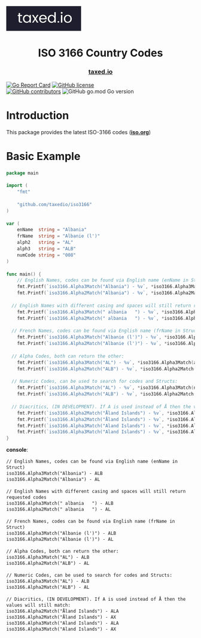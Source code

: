 <img src="assets\taxediologolandscape.jpg" alt="drawing" width="200"/>

<h1 align="center">
  ISO 3166 Country Codes
</h1>

<h3 align="center">
  <!-- <a href="https://pkg.go.dev/github.com/KalbiProject/Kalbi">Documentation</a> •  -->
  <a href="https://taxed.io">taxed.io</a>
</h3>

[![Go Report Card](https://goreportcard.com/badge/github.com/taxedio/iso3166)](https://goreportcard.com/report/github.com/taxedio/iso3166)
[![GitHub license](https://img.shields.io/github/license/Naereen/StrapDown.js.svg)](https://github.com/taxedio/iso3166/LICENCE)  
[![GitHub contributors](https://img.shields.io/github/contributors/taxedio/iso3166)](https://github.com/taxedio/iso3166/graphs/contributors)
![GitHub go.mod Go version](https://img.shields.io/github/go-mod/go-version/taxedio/iso3166)

# Introduction

This package provides the latest ISO-3166 codes (<a href="https://www.iso.org/iso-3166-country-codes.html"><b>iso.org</b></a>)

# Basic Example

```GO
package main

import (
	"fmt"

	"github.com/taxedio/iso3166"
)

var (
	enName  string = "Albania"
	frName  string = "Albanie (l')"
	alph2   string = "AL"
	alph3   string = "ALB"
	numCode string = "008"
)

func main() {
	// English Names, codes can be found via English name (enName in Struct)
	fmt.Printf(`iso3166.Alpha3Match("Albania") - %v`, *iso3166.Alpha3Match(enName))
	fmt.Printf(`iso3166.Alpha2Match("Albania") - %v`, *iso3166.Alpha2Match(enName))

  // English Names with different casing and spaces will still return requested codes
	fmt.Printf(`iso3166.Alpha3Match(" albania   ") - %v`, *iso3166.Alpha3Match(" albania   "))
	fmt.Printf(`iso3166.Alpha2Match(" albania   ") - %v`, *iso3166.Alpha2Match(" albania   "))

  // French Names, codes can be found via English name (frName in Struct)
	fmt.Printf(`iso3166.Alpha3Match("Albanie (l')") - %v`, *iso3166.Alpha3Match(frName))
	fmt.Printf(`iso3166.Alpha2Match("Albanie (l')") - %v`, *iso3166.Alpha2Match(frName))

  // Alpha Codes, both can return the other:
	fmt.Printf(`iso3166.Alpha3Match("AL") - %v`, *iso3166.Alpha3Match(alph2))
	fmt.Printf(`iso3166.Alpha2Match("ALB") - %v`, *iso3166.Alpha2Match(alph3))

  // Numeric Codes, can be used to search for codes and Structs:
	fmt.Printf(`iso3166.Alpha3Match("AL") - %v`, *iso3166.Alpha3Match(numCode))
	fmt.Printf(`iso3166.Alpha2Match("ALB") - %v`, *iso3166.Alpha2Match(numCode))

  // Diacritics, (IN DEVELOPMENT). If A is used instead of Å then the values will still match:
	fmt.Printf(`iso3166.Alpha2Match("Åland Islands") - %v`, *iso3166.Alpha3Match("Åland Islands"))
	fmt.Printf(`iso3166.Alpha2Match("Åland Islands") - %v`, *iso3166.Alpha2Match("Aland Islands"))
	fmt.Printf(`iso3166.Alpha3Match("Aland Islands") - %v`, *iso3166.Alpha3Match("Aland Islands"))
	fmt.Printf(`iso3166.Alpha3Match("Aland Islands") - %v`, *iso3166.Alpha2Match("Aland Islands"))
}
```

**console**:

```stdout
// English Names, codes can be found via English name (enName in Struct)
iso3166.Alpha3Match("Albania") - ALB
iso3166.Alpha2Match("Albania") - AL

// English Names with different casing and spaces will still return requested codes
iso3166.Alpha3Match(" albania   ") - ALB
iso3166.Alpha2Match(" albania   ") - AL

// French Names, codes can be found via English name (frName in Struct)
iso3166.Alpha3Match("Albanie (l')") - ALB
iso3166.Alpha2Match("Albanie (l')") - AL

// Alpha Codes, both can return the other:
iso3166.Alpha3Match("AL") - ALB
iso3166.Alpha2Match("ALB") - AL

// Numeric Codes, can be used to search for codes and Structs:
iso3166.Alpha3Match("AL") - ALB
iso3166.Alpha2Match("ALB") - AL

// Diacritics, (IN DEVELOPMENT). If A is used instead of Å then the values will still match:
iso3166.Alpha2Match("Åland Islands") - ALA
iso3166.Alpha2Match("Åland Islands") - AX
iso3166.Alpha3Match("Aland Islands") - ALA
iso3166.Alpha3Match("Aland Islands") - AX
```
